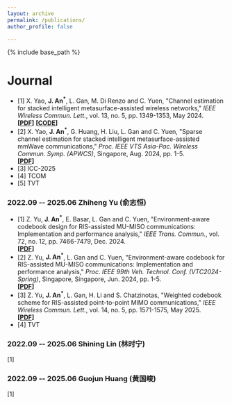 ```yaml
---
layout: archive
permalink: /publications/
author_profile: false

---
```


{% include base_path %}
# Journal
* [1] X. Yao, **J. An<sup>*</sup>**, L. Gan, M. Di Renzo and C. Yuen, "Channel estimation for stacked intelligent metasurface-assisted wireless networks," _IEEE Wireless Commun. Lett._, vol. 13, no. 5, pp. 1349-1353, May 2024.<br>
**[[PDF](https://ieeexplore.ieee.org/document/10445164)]** **[[CODE](https://ieeexplore.ieee.org/document/10445164)]**
* [2] X. Yao, **J. An<sup>*</sup>**, G. Huang, H. Liu, L. Gan and C. Yuen, "Sparse channel estimation for stacked intelligent metasurface-assisted mmWave communications," _Proc. IEEE VTS Asia-Pac. Wireless Commun. Symp. (APWCS)_, Singapore, Aug. 2024, pp. 1-5.<br>
**[[PDF](https://ieeexplore.ieee.org/document/10679297)]**
* [3] ICC-2025<br>
* [4] TCOM
* [5] TVT

### 2022.09 -- 2025.06 Zhiheng Yu (俞志恒)
* [1] Z. Yu, **J. An<sup>*</sup>**, E. Basar, L. Gan and C. Yuen, "Environment-aware codebook design for RIS-assisted MU-MISO communications: Implementation and performance analysis," _IEEE Trans. Commun._, vol. 72, no. 12, pp. 7466-7479, Dec. 2024.<br>
**[[PDF](https://ieeexplore.ieee.org/document/10562240)]**
* [2] Z. Yu, **J. An<sup>*</sup>**, L. Gan and C. Yuen, "Environment-aware codebook for RIS-assisted MU-MISO communications: Implementation and performance analysis," _Proc. IEEE 99th Veh. Technol. Conf. (VTC2024-Spring)_, Singapore, Singapore, Jun. 2024, pp. 1-5.<br>
**[[PDF](https://ieeexplore.ieee.org/document/10683510)]**
* [3] Z. Yu, **J. An<sup>*</sup>**, L. Gan, H. Li and S. Chatzinotas, "Weighted codebook scheme for RIS-assisted point-to-point MIMO communications," _IEEE Wireless Commun. Lett._, vol. 14, no. 5, pp. 1571-1575, May 2025.<br>
**[[PDF](https://ieeexplore.ieee.org/document/10922205)]**
* [4] TVT

### 2022.09 -- 2025.06 Shining Lin (林时宁)
[1]

### 2022.09 -- 2025.06 Guojun Huang (黄国峻)
[1]

